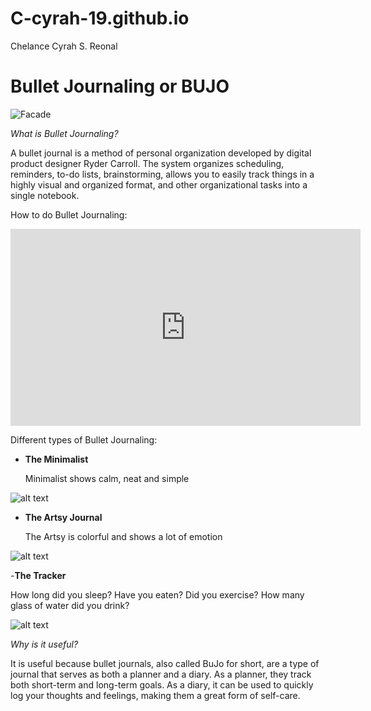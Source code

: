 # C-cyrah-19.github.io
Chelance Cyrah S. Reonal

# Bullet Journaling or BUJO
![Facade](https://i.pinimg.com/564x/19/9e/6e/199e6ecbe1251a86ced25e5af1920943.jpg)

*What is Bullet Journaling?*

A bullet journal is a method of personal organization developed by digital product designer Ryder Carroll. The system organizes scheduling, reminders, to-do lists, brainstorming, allows you to easily track things in a highly visual and organized format, and other organizational tasks into a single notebook.

How to do Bullet Journaling:

<iframe width="560" height="315" src="https://www.youtube.com/embed/hKbzcjJLRRo?si=fQklWlUGsUhBXA-c" title="YouTube video player" frameborder="0" allow="accelerometer; autoplay; clipboard-write; encrypted-media; gyroscope; picture-in-picture; web-share" allowfullscreen></iframe>

Different types of Bullet Journaling:

- **The Minimalist**

  Minimalist shows calm, neat and simple
  
 ![alt text](https://blossomsandbulletjournals.files.wordpress.com/2017/07/img_4936.jpg)
- **The Artsy Journal**

  The Artsy is colorful and shows a lot of emotion
  
![alt text](https://i.pinimg.com/736x/ba/5f/9e/ba5f9e545b79c0c7feaead59df3db35a.jpg)

-**The Tracker**

How long did you sleep? Have you eaten? Did you exercise? How many glass of water did you drink?

![alt text](https://i.pinimg.com/736x/43/1f/91/431f91468c072a2d854eb315d05046eb.jpg)

  *Why is it useful?*
  
  It is useful because bullet journals, also called BuJo for short, are a type of journal that serves as both a planner and a diary. As a planner, they track both short-term and long-term goals. As a diary, it can be used to quickly log your thoughts and feelings, making them a great form of self-care.
